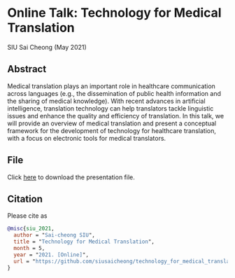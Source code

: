 # Online Talk: Technology for Medical Translation
SIU Sai Cheong (May 2021)

## Abstract
Medical translation plays an important role in healthcare communication across languages (e.g., the dissemination of public health information and the sharing of medical knowledge). With recent advances in artificial intelligence, translation technology can help translators tackle linguistic issues and enhance the quality and efficiency of translation. In this talk, we will provide an overview of medical translation and present a conceptual framework for the development of technology for healthcare translation, with a focus on electronic tools for medical translators.

## File
Click [here](https://github.com/siusaicheong/technology_for_medical_translation/blob/main/Technology%20for%20Medical%20Translation%20Talk.pdf) to download the presentation file.

## Citation

Please cite as
``` bibtex
@misc{siu_2021,
  author = "Sai-cheong SIU",
  title = "Technology for Medical Translation",
  month = 5,
  year = "2021. [Online]",
  url = "https://github.com/siusaicheong/technology_for_medical_translation/"
}
```
